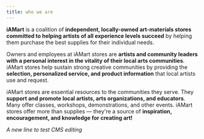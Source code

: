 ```yaml
---
title: who we are
---
```

**iAMart** is a coalition of **independent, locally-owned art-materials stores committed to helping artists of all experience levels succeed** by helping them purchase the best supplies for their individual needs.

Owners and employees at iAMart stores are **artists and community leaders with a personal interest in the vitality of their local arts communities**. iAMart stores help sustain strong creative communities by providing the **selection, personalized service, and product information** that local artists use and request.

iAMart stores are essential resources to the communities they serve. They **support and promote local artists, arts organizations, and educators**. Many offer classes, workshops, demonstrations, and other events. iAMart stores offer more than supplies — they're a source of **inspiration, encouragement, and knowledge for creating art!**

_A new line to test CMS editing_

